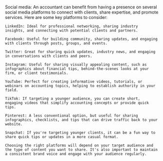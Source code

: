 Social media:
    An accountant can benefit from having a presence on several social media platforms to connect with clients, share expertise, and promote services. Here are some key platforms to consider:

    LinkedIn: Ideal for professional networking, sharing industry insights, and connecting with potential clients and partners.

    Facebook: Useful for building community, sharing updates, and engaging with clients through posts, groups, and events.

    Twitter: Great for sharing quick updates, industry news, and engaging in conversations with clients and peers.

    Instagram: Useful for sharing visually appealing content, such as infographics about financial tips, behind-the-scenes looks at your firm, or client testimonials.

    YouTube: Perfect for creating informative videos, tutorials, or webinars on accounting topics, helping to establish authority in your field.

    TikTok: If targeting a younger audience, you can create short, engaging videos that simplify accounting concepts or provide quick tips.

    Pinterest: A less conventional option, but useful for sharing infographics, checklists, and tips that can drive traffic back to your website.

    Snapchat: If you're targeting younger clients, it can be a fun way to share quick tips or updates in a more casual format.

    Choosing the right platforms will depend on your target audience and the type of content you want to share. It's also important to maintain a consistent brand voice and engage with your audience regularly.
